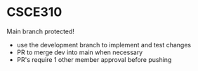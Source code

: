 # CSCE310

Main branch protected!
* use the development branch to implement and test changes
* PR to merge dev into main when necessary
* PR's require 1 other member approval before pushing
